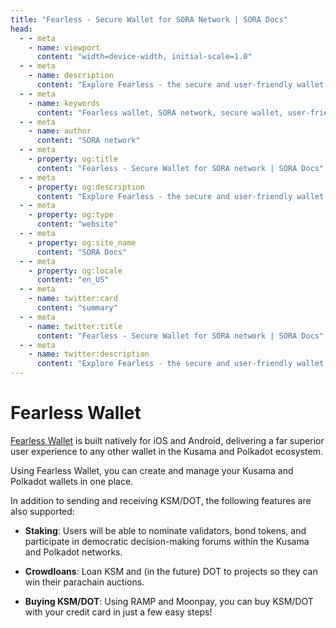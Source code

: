 ```yaml
---
title: "Fearless - Secure Wallet for SORA Network | SORA Docs"
head:
  - - meta
    - name: viewport
      content: "width=device-width, initial-scale=1.0"
  - - meta
    - name: description
      content: "Explore Fearless - the secure and user-friendly wallet for the SORA network. Discover the features, functionality, and benefits of Fearless, including easy account management, secure storage of digital assets, and seamless interaction with the SORA ecosystem."
  - - meta
    - name: keywords
      content: "Fearless wallet, SORA network, secure wallet, user-friendly wallet, account management, digital asset storage"
  - - meta
    - name: author
      content: "SORA network"
  - - meta
    - property: og:title
      content: "Fearless - Secure Wallet for SORA network | SORA Docs"
  - - meta
    - property: og:description
      content: "Explore Fearless - the secure and user-friendly wallet for the SORA network. Discover the features, functionality, and benefits of Fearless, including easy account management, secure storage of digital assets, and seamless interaction with the SORA ecosystem."
  - - meta
    - property: og:type
      content: "website"
  - - meta
    - property: og:site_name
      content: "SORA Docs"
  - - meta
    - property: og:locale
      content: "en_US"
  - - meta
    - name: twitter:card
      content: "summary"
  - - meta
    - name: twitter:title
      content: "Fearless - Secure Wallet for SORA network | SORA Docs"
  - - meta
    - name: twitter:description
      content: "Explore Fearless - the secure and user-friendly wallet for the SORA network. Discover the features, functionality, and benefits of Fearless, including easy account management, secure storage of digital assets, and seamless interaction with the SORA ecosystem."
---
```


# Fearless Wallet

[Fearless Wallet](https://fearlesswallet.io) is built natively for iOS and Android, delivering a far superior user experience to any other wallet in the Kusama and Polkadot ecosystem.

Using Fearless Wallet, you can create and manage your Kusama and Polkadot wallets in one place.

In addition to sending and receiving KSM/DOT, the following features are also supported:

- **Staking**: Users will be able to nominate validators, bond tokens, and participate in democratic decision-making forums within the Kusama and Polkadot networks.

- **Crowdloans**: Loan KSM and (in the future) DOT to projects so they can win their parachain auctions.

- **Buying KSM/DOT**: Using RAMP and Moonpay, you can buy KSM/DOT with your credit card in just a few easy steps!
